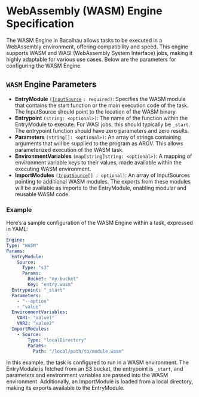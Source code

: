 # WebAssembly (WASM) Engine Specification

The WASM Engine in Bacalhau allows tasks to be executed in a WebAssembly environment, offering compatibility and speed. This engine supports WASM and WASI (WebAssembly System Interface) jobs, making it highly adaptable for various use cases. Below are the parameters for configuring the WASM Engine.

## `WASM` Engine Parameters

* **EntryModule** `(`[`InputSource`](../../../setting-up/jobs/input-source.md) `: required)`: Specifies the WASM module that contains the start function or the main execution code of the task. The InputSource should point to the location of the WASM binary.
* **Entrypoint** `(string: <optional>)`: The name of the function within the EntryModule to execute. For WASI jobs, this should typically be `_start`. The entrypoint function should have zero parameters and zero results.
* **Parameters** `(string[]: <optional>)`: An array of strings containing arguments that will be supplied to the program as ARGV. This allows parameterized execution of the WASM task.
* **EnvironmentVariables** `(map[string]string: <optional>)`: A mapping of environment variable keys to their values, made available within the executing WASM environment.
* **ImportModules** `(`[`InputSource`](../../../setting-up/jobs/input-source.md)`[] : optional)`: An array of InputSources pointing to additional WASM modules. The exports from these modules will be available as imports to the EntryModule, enabling modular and reusable WASM code.

### Example

Here’s a sample configuration of the WASM Engine within a task, expressed in YAML:

```yaml
Engine:
Type: "WASM"
Params:
  EntryModule:
    Source:
      Type: "s3"
      Params:
        Bucket: "my-bucket"
        Key: "entry.wasm"
  Entrypoint: "_start"
  Parameters:
    - "--option"
    - "value"
  EnvironmentVariables:
    VAR1: "value1"
    VAR2: "value2"
  ImportModules:
    - Source:
        Type: "localDirectory"
        Params:
          Path: "/local/path/to/module.wasm"
```

In this example, the task is configured to run in a WASM environment. The EntryModule is fetched from an S3 bucket, the entrypoint is `_start`, and parameters and environment variables are passed into the WASM environment. Additionally, an ImportModule is loaded from a local directory, making its exports available to the EntryModule.
